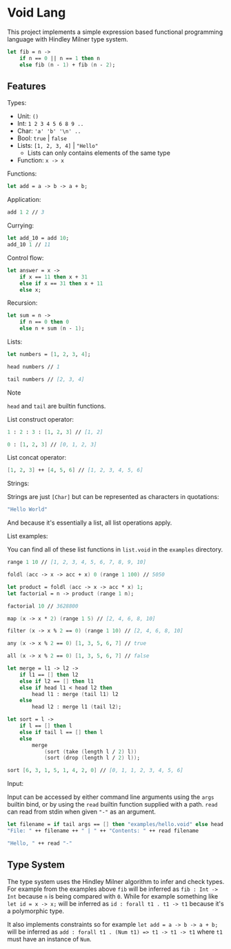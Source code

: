 # Void Lang

This project implements a simple expression based functional programming language with Hindley Milner type system.

```fsharp
let fib = n ->
	if n == 0 || n == 1 then n
	else fib (n - 1) + fib (n - 2);
```

## Features

Types:

- Unit: `()`
- Int: `1 2 3 4 5 6 8 9 ..`
- Char: `'a' 'b' '\n' ..`
- Bool: `true` | `false`
- Lists: `[1, 2, 3, 4]` | `"Hello"`
  - Lists can only contains elements of the same type
- Function: `x -> x`

Functions:

```fsharp
let add = a -> b -> a + b;
```

Application:

```fsharp
add 1 2 // 3
```

Currying:

```fsharp
let add_10 = add 10;
add_10 1 // 11
```

Control flow:

```fsharp
let answer = x ->
	if x == 11 then x + 31
	else if x == 31 then x + 11
	else x;
```

Recursion:

```fsharp
let sum = n ->
	if n == 0 then 0
	else n + sum (n - 1);
```

Lists:

```fsharp
let numbers = [1, 2, 3, 4];
```

```fsharp
head numbers // 1
```

```fsharp
tail numbers // [2, 3, 4]
```

> [!NOTE]
> `head` and `tail` are builtin functions.

List construct operator:

```fsharp
1 : 2 : 3 : [1, 2, 3] // [1, 2]
```

```fsharp
0 : [1, 2, 3] // [0, 1, 2, 3]
```

List concat operator:

```fsharp
[1, 2, 3] ++ [4, 5, 6] // [1, 2, 3, 4, 5, 6]
```

Strings:

Strings are just `[Char]` but can be represented as characters in quotations:

```fsharp
"Hello World"
```

And because it's essentially a list, all list operations apply.

List examples:

You can find all of these list functions in `list.void` in the `examples` directory.

```fsharp
range 1 10 // [1, 2, 3, 4, 5, 6, 7, 8, 9, 10]
```

```fsharp
foldl (acc -> x -> acc + x) 0 (range 1 100) // 5050
```

```fsharp
let product = foldl (acc -> x -> acc * x) 1;
let factorial = n -> product (range 1 n);

factorial 10 // 3628800
```

```fsharp
map (x -> x * 2) (range 1 5) // [2, 4, 6, 8, 10]
```

```fsharp
filter (x -> x % 2 == 0) (range 1 10) // [2, 4, 6, 8, 10]
```

```fsharp
any (x -> x % 2 == 0) [1, 3, 5, 6, 7] // true
```

```fsharp
all (x -> x % 2 == 0) [1, 3, 5, 6, 7] // false
```

```fsharp
let merge = l1 -> l2 ->
	if l1 == [] then l2
	else if l2 == [] then l1
	else if head l1 < head l2 then
		head l1 : merge (tail l1) l2
	else
		head l2 : merge l1 (tail l2);

let sort = l ->
	if l == [] then l
	else if tail l == [] then l
	else
		merge
			(sort (take (length l / 2) l))
			(sort (drop (length l / 2) l));
```

```fsharp
sort [6, 3, 1, 5, 1, 4, 2, 0] // [0, 1, 1, 2, 3, 4, 5, 6]
```

Input:

Input can be accessed by either command line arguments using the `args` builtin bind, or by using the `read` builtin function supplied with a path. `read` can read from stdin when given `"-"` as an argument.

```fsharp
let filename = if tail args == [] then "examples/hello.void" else head (tail args);
"File: " ++ filename ++ " | " ++ "Contents: " ++ read filename
```

```fsharp
"Hello, " ++ read "-"
```

## Type System

The type system uses the Hindley Milner algorithm to infer and check types. For example from the examples above `fib` will be inferred as `fib : Int -> Int` because `n` is being compared with `0`. While for example something like `let id = x -> x;` will be inferred as `id : forall t1 . t1 -> t1` because it's a polymorphic type.

It also implements constraints so for example `let add = a -> b -> a + b;` will be inferred as `add : forall t1 . (Num t1) => t1 -> t1 -> t1` where `t1` must have an instance of `Num`.

